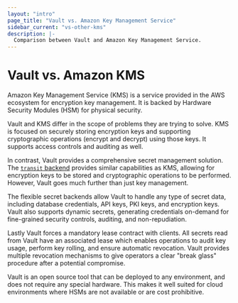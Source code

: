 ```yaml
---
layout: "intro"
page_title: "Vault vs. Amazon Key Management Service"
sidebar_current: "vs-other-kms"
description: |-
  Comparison between Vault and Amazon Key Management Service.
---
```


# Vault vs. Amazon KMS

Amazon Key Management Service (KMS) is a service provided in the AWS ecosystem
for encryption key management. It is backed by Hardware Security Modules (HSM)
for physical security.

Vault and KMS differ in the scope of problems they are trying to solve.  KMS is
focused on securely storing encryption keys and supporting cryptographic
operations (encrypt and decrypt) using those keys. It supports access controls
and auditing as well.

In contrast, Vault provides a comprehensive secret management solution.  The
[`transit` backend](/docs/secrets/transit/index.html) provides similar
capabilities as KMS, allowing for encryption keys to be stored and
cryptographic operations to be performed. However, Vault goes much further than
just key management.

The flexible secret backends allow Vault to handle any type of secret data,
including database credentials, API keys, PKI keys, and encryption keys.  Vault
also supports dynamic secrets, generating credentials on-demand for
fine-grained security controls, auditing, and non-repudiation.

Lastly Vault forces a mandatory lease contract with clients. All secrets read
from Vault have an associated lease which enables operations to audit key
usage, perform key rolling, and ensure automatic revocation. Vault provides
multiple revocation mechanisms to give operators a clear "break glass"
procedure after a potential compromise.

Vault is an open source tool that can be deployed to any environment, and does
not require any special hardware. This makes it well suited for cloud
environments where HSMs are not available or are cost prohibitive.

